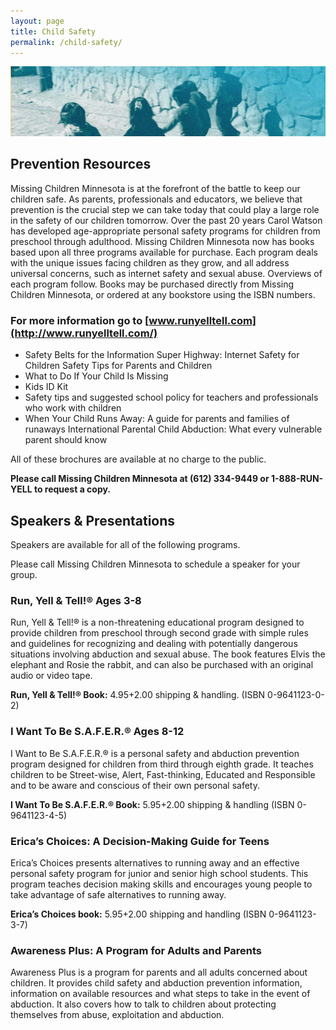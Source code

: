 ```yaml
---
layout: page
title: Child Safety
permalink: /child-safety/
---
```


![](/assets/child-safety-banner.jpg)

## Prevention Resources

Missing Children Minnesota is at the forefront of the battle to keep our children safe. As parents, professionals and educators, we believe that prevention is the crucial step we can take today that could play a large role in the safety of our children tomorrow. Over the past 20 years Carol Watson has developed age-appropriate personal safety programs for children from preschool through adulthood. Missing Children Minnesota now has books based upon all three programs available for purchase. Each program deals with the unique issues facing children as they grow, and all address universal concerns, such as internet safety and sexual abuse. Overviews of each program follow. Books may be purchased directly from Missing Children Minnesota, or ordered at any bookstore using the ISBN numbers. 

### For more information go to [www.runyelltell.com](http://www.runyelltell.com/)

* Safety Belts for the Information Super Highway: Internet Safety for Children Safety Tips for Parents and Children
* What to Do If Your Child Is Missing
* Kids ID Kit
* Safety tips and suggested school policy for teachers and professionals who work with children
* When Your Child Runs Away: A guide for parents and families of runaways
International Parental Child Abduction: What every vulnerable parent should know

All of these brochures are available at no charge to the public.

**Please call Missing Children Minnesota at (612) 334-9449 or 1-888-RUN-YELL to request a copy.**

## Speakers & Presentations

Speakers are available for all of the following programs.

Please call Missing Children Minnesota to schedule a speaker for your group.

### Run, Yell & Tell!® Ages 3-8

Run, Yell & Tell!® is a non-threatening educational program designed to provide children from preschool through second grade with simple rules and guidelines for recognizing and dealing with potentially dangerous situations involving abduction and sexual abuse. The book features Elvis the elephant and Rosie the rabbit, and can also be purchased with an original audio or video tape.

**Run, Yell & Tell!® Book:** $4.95+$2.00 shipping & handling. (ISBN 0-9641123-0-2)

### I Want To Be S.A.F.E.R.® Ages 8-12

I Want to Be S.A.F.E.R.® is a personal safety and abduction prevention program designed for children from third through eighth grade. It teaches children to be Street-wise, Alert, Fast-thinking, Educated and Responsible and to be aware and conscious of their own personal safety.

**I Want To Be S.A.F.E.R.® Book:** $5.95+$2.00 shipping & handling (ISBN 0-9641123-4-5)

### Erica’s Choices: A Decision-Making Guide for Teens

Erica’s Choices presents alternatives to running away and an effective personal safety program for junior and senior high school students. This program teaches decision making skills and encourages young people to take advantage of safe alternatives to running away.

**Erica’s Choices book:** $5.95+$2.00 shipping and handling (ISBN 0-9641123-3-7)

### Awareness Plus: A Program for Adults and Parents

Awareness Plus is a program for parents and all adults concerned about children. It provides child safety and abduction prevention information, information on available resources and what steps to take in the event of abduction. It also covers how to talk to children about protecting themselves from abuse, exploitation and abduction.
